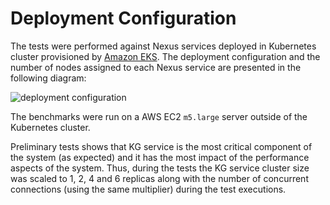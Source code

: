 # Deployment Configuration

The tests were performed against Nexus services deployed in Kubernetes cluster provisioned by [Amazon EKS](https://aws.amazon.com/eks/).
The deployment configuration and the number of nodes assigned to each Nexus service are presented in the following diagram:

![deployment configuration](../../assets/img/performance_tests_environment.png)

The benchmarks were run on a AWS EC2 `m5.large` server outside of the Kubernetes cluster.

Preliminary tests shows that KG service is the most critical component of the system (as expected) and it has the most
impact of the performance aspects of the system. Thus, during the tests the KG service cluster size was scaled to 1, 2,
4 and 6 replicas along with the number of concurrent connections (using the same multiplier) during the test executions.